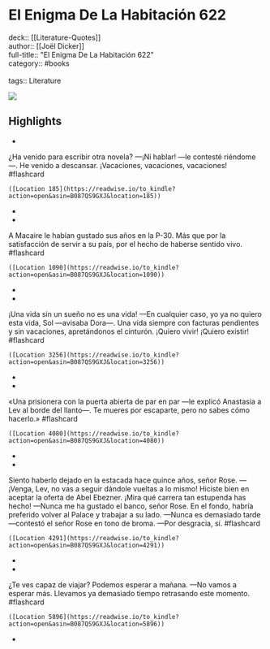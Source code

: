 # El Enigma De La Habitación 622

deck:: [[Literature-Quotes]]\
author:: [[Joël Dicker]]\
full-title:: "El Enigma De La Habitación 622"\
category:: #books\
\
tags:: Literature  

![](https://m.media-amazon.com/images/I/81-ajyK4KsL._SY160.jpg)

## Highlights
- 

¿Ha venido para escribir otra novela? —¡Ni hablar! —le contesté riéndome—. He venido a descansar. ¡Vacaciones, vacaciones, vacaciones! #flashcard 


    ([Location 185](https://readwise.io/to_kindle?action=open&asin=B087QS9GXJ&location=185))
-
- 

A Macaire le habían gustado sus años en la P-30. Más que por la satisfacción de servir a su país, por el hecho de haberse sentido vivo. #flashcard 


    ([Location 1090](https://readwise.io/to_kindle?action=open&asin=B087QS9GXJ&location=1090))
-
- 

¡Una vida sin un sueño no es una vida! —En cualquier caso, yo ya no quiero esta vida, Sol —avisaba Dora—. Una vida siempre con facturas pendientes y sin vacaciones, apretándonos el cinturón. ¡Quiero vivir! ¡Quiero existir! #flashcard 


    ([Location 3256](https://readwise.io/to_kindle?action=open&asin=B087QS9GXJ&location=3256))
-
- 

«Una prisionera con la puerta abierta de par en par —le explicó Anastasia a Lev al borde del llanto—. Te mueres por escaparte, pero no sabes cómo hacerlo.» #flashcard 


    ([Location 4080](https://readwise.io/to_kindle?action=open&asin=B087QS9GXJ&location=4080))
-
- 

Siento haberlo dejado en la estacada hace quince años, señor Rose. —¡Venga, Lev, no vas a seguir dándole vueltas a lo mismo! Hiciste bien en aceptar la oferta de Abel Ebezner. ¡Mira qué carrera tan estupenda has hecho! —Nunca me ha gustado el banco, señor Rose. En el fondo, habría preferido volver al Palace y trabajar a su lado. —Nunca es demasiado tarde —contestó el señor Rose en tono de broma. —Por desgracia, sí. #flashcard 


    ([Location 4291](https://readwise.io/to_kindle?action=open&asin=B087QS9GXJ&location=4291))
-
- 

¿Te ves capaz de viajar? Podemos esperar a mañana. —No vamos a esperar más. Llevamos ya demasiado tiempo retrasando este momento. #flashcard 


    ([Location 5896](https://readwise.io/to_kindle?action=open&asin=B087QS9GXJ&location=5896))
-
